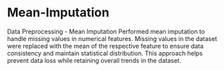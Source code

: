# Mean-Imputation
Data Preprocessing - Mean Imputation Performed mean imputation to handle missing values in numerical features. Missing values in the dataset were replaced with the mean of the respective feature to ensure data consistency and maintain statistical distribution. This approach helps prevent data loss while retaining overall trends in the dataset.
